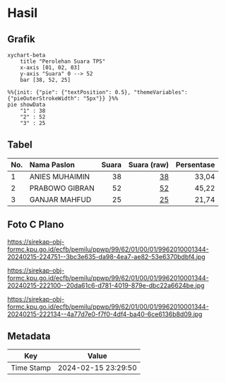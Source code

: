 # Hasil

## Grafik

```mermaid
xychart-beta
    title "Perolehan Suara TPS"
    x-axis [01, 02, 03]
    y-axis "Suara" 0 --> 52
    bar [38, 52, 25]
```

```mermaid
%%{init: {"pie": {"textPosition": 0.5}, "themeVariables": {"pieOuterStrokeWidth": "5px"}} }%%
pie showData
    "1" : 38
    "2" : 52
    "3" : 25
```

## Tabel

| No. | Nama Paslon    | Suara | Suara (raw) | Persentase |
|:--- |:-------------- | -----:| -----------:| ----------:|
| 1   | ANIES MUHAIMIN | 38    | [38][p-1]   | 33,04      |
| 2   | PRABOWO GIBRAN | 52    | [52][p-2]   | 45,22      |
| 3   | GANJAR MAHFUD  | 25    | [25][p-3]   | 21,74      |


[p-1]: https://github.com/gigit-pemilu/pemilu-2024-99-luar-negeri/blob/main/pilpres/hitung-suara/sub/99-luar-negeri/sub/62-kuala-lumpur-malaysia/sub/01-kuala-lumpur-malaysia/sub/0001-kuala-lumpur-malaysia/sub/344-tps-031/sub/paslon-1.txt
[p-2]: https://github.com/gigit-pemilu/pemilu-2024-99-luar-negeri/blob/main/pilpres/hitung-suara/sub/99-luar-negeri/sub/62-kuala-lumpur-malaysia/sub/01-kuala-lumpur-malaysia/sub/0001-kuala-lumpur-malaysia/sub/344-tps-031/sub/paslon-2.txt
[p-3]: https://github.com/gigit-pemilu/pemilu-2024-99-luar-negeri/blob/main/pilpres/hitung-suara/sub/99-luar-negeri/sub/62-kuala-lumpur-malaysia/sub/01-kuala-lumpur-malaysia/sub/0001-kuala-lumpur-malaysia/sub/344-tps-031/sub/paslon-3.txt

## Foto C Plano

https://sirekap-obj-formc.kpu.go.id/ecfb/pemilu/ppwp/99/62/01/00/01/9962010001344-20240215-224751--3bc3e635-da98-4ea7-ae82-53e6370bdbf4.jpg

https://sirekap-obj-formc.kpu.go.id/ecfb/pemilu/ppwp/99/62/01/00/01/9962010001344-20240215-222100--20da61c6-d781-4019-879e-dbc22a6624be.jpg

https://sirekap-obj-formc.kpu.go.id/ecfb/pemilu/ppwp/99/62/01/00/01/9962010001344-20240215-222134--4a77d7e0-f7f0-4df4-ba40-6ce6136b8d09.jpg


## Metadata

| Key        | Value               |
| ---------- | ------------------- |
| Time Stamp | 2024-02-15 23:29:50 |



